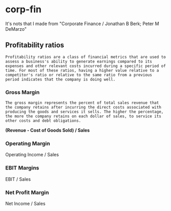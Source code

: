 # corp-fin
It's nots that I made from "Corporate Finance / Jonathan B Berk; Peter M DeMarzo"

## Profitability ratios

`Profitability ratios are a class of financial metrics that are used to assess a business's ability to generate earnings compared to its expenses and other relevant costs incurred during a specific period of time. For most of these ratios, having a higher value relative to a competitor's ratio or relative to the same ratio from a previous period indicates that the company is doing well.`

### Gross Margin
`The gross margin represents the percent of total sales revenue that the company retains after incurring the direct costs associated with producing the goods and services it sells. The higher the percentage, the more the company retains on each dollar of sales, to service its other costs and debt obligations.`

**(Revenue - Cost of Goods Sold) / Sales**


### Operating Margin
Operating Income / Sales


### EBIT Margins
EBIT / Sales


### Net Profit Margin
Net Income / Sales

